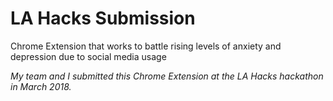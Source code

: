 # LA Hacks Submission
Chrome Extension that works to battle rising levels of anxiety and depression due to social media usage 
<p><i>My team and I submitted this Chrome Extension at the LA Hacks hackathon in March 2018.</i></p>
